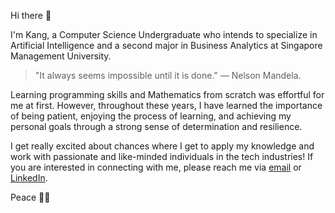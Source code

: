 Hi there 👋

I'm Kang, a Computer Science Undergraduate who intends to specialize in Artificial Intelligence and a second major in Business Analytics at Singapore Management University. 

> "It always seems impossible until it is done." ― Nelson Mandela. 

Learning programming skills and Mathematics from scratch was effortful for me at first. However, throughout these years, I have learned the importance of being patient, enjoying the process of learning, and achieving my personal goals through a strong sense of determination and resilience.

I get really excited about chances where I get to apply my knowledge and work with passionate and like-minded individuals in the tech industries! If you are interested in connecting with me, please reach me via [email](kang.chinshen@gmail.com) or [LinkedIn](kang.chinshen@gmail.com). 

Peace ✌🏻
